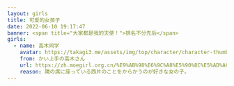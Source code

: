 ```yaml
---
layout: girls
title: 可爱的女孩子
date: 2022-06-10 19:17:47
banner: <span title="大家都是我的天使！">排名不分先后</span>
girls:
  - name: 高木同学
    avatar: https://takagi3.me/assets/img/top/character/character-thumb01.png
    from: かい上手の高木さん
    url: https://zh.moegirl.org.cn/%E9%AB%98%E6%9C%A8%E5%90%8C%E5%AD%A6
    reason: 隣の席に座っている西片のことをからかうのが好きな女の子。
---
```

